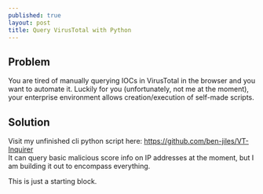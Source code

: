 ```yaml
---
published: true
layout: post
title: Query VirusTotal with Python
---
```


## Problem
You are tired of manually querying IOCs in VirusTotal in the browser and you want to automate it. Luckily for you (unfortunately, not me at the moment), your enterprise environment allows creation/execution of self-made scripts.

## Solution
Visit my unfinished cli python script here: https://github.com/ben-jiles/VT-Inquirer  
It can query basic malicious score info on IP addresses at the moment, but I am building it out to encompass everything.

This is just a starting block.
